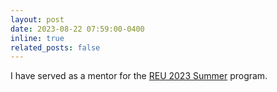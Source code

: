 ```yaml
---
layout: post
date: 2023-08-22 07:59:00-0400
inline: true
related_posts: false
---
```


I have served as a mentor for the [REU 2023 Summer](https://reu.cs.umn.edu/) program.
